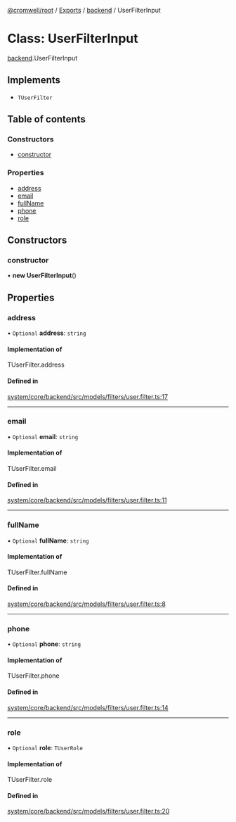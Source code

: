 [@cromwell/root](../README.md) / [Exports](../modules.md) / [backend](../modules/backend.md) / UserFilterInput

# Class: UserFilterInput

[backend](../modules/backend.md).UserFilterInput

## Implements

- `TUserFilter`

## Table of contents

### Constructors

- [constructor](#constructor)

### Properties

- [address](#address)
- [email](#email)
- [fullName](#fullname)
- [phone](#phone)
- [role](#role)

## Constructors

### constructor

• **new UserFilterInput**()

## Properties

### address

• `Optional` **address**: `string`

#### Implementation of

TUserFilter.address

#### Defined in

[system/core/backend/src/models/filters/user.filter.ts:17](https://github.com/CromwellCMS/Cromwell/blob/master/system/core/backend/src/models/filters/user.filter.ts#L17)

___

### email

• `Optional` **email**: `string`

#### Implementation of

TUserFilter.email

#### Defined in

[system/core/backend/src/models/filters/user.filter.ts:11](https://github.com/CromwellCMS/Cromwell/blob/master/system/core/backend/src/models/filters/user.filter.ts#L11)

___

### fullName

• `Optional` **fullName**: `string`

#### Implementation of

TUserFilter.fullName

#### Defined in

[system/core/backend/src/models/filters/user.filter.ts:8](https://github.com/CromwellCMS/Cromwell/blob/master/system/core/backend/src/models/filters/user.filter.ts#L8)

___

### phone

• `Optional` **phone**: `string`

#### Implementation of

TUserFilter.phone

#### Defined in

[system/core/backend/src/models/filters/user.filter.ts:14](https://github.com/CromwellCMS/Cromwell/blob/master/system/core/backend/src/models/filters/user.filter.ts#L14)

___

### role

• `Optional` **role**: `TUserRole`

#### Implementation of

TUserFilter.role

#### Defined in

[system/core/backend/src/models/filters/user.filter.ts:20](https://github.com/CromwellCMS/Cromwell/blob/master/system/core/backend/src/models/filters/user.filter.ts#L20)
